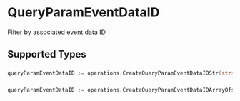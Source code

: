 # QueryParamEventDataID

Filter by associated event data ID


## Supported Types

### 

```go
queryParamEventDataID := operations.CreateQueryParamEventDataIDStr(string{/* values here */})
```

### 

```go
queryParamEventDataID := operations.CreateQueryParamEventDataIDArrayOfstr([]string{/* values here */})
```

